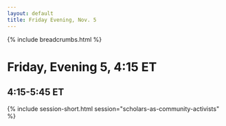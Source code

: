 ```yaml
---
layout: default
title: Friday Evening, Nov. 5
---
```

{% include breadcrumbs.html %}

# Friday, Evening 5, 4:15 ET

## 4:15-5:45 ET
{% include session-short.html session="scholars-as-community-activists" %}

